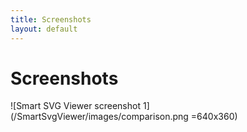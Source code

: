 ```yaml
---
title: Screenshots
layout: default
---
```


# Screenshots

![Smart SVG Viewer screenshot 1](/SmartSvgViewer/images/comparison.png =640x360)
